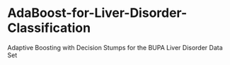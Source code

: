 # AdaBoost-for-Liver-Disorder-Classification
Adaptive Boosting with Decision Stumps for the BUPA Liver Disorder Data Set
